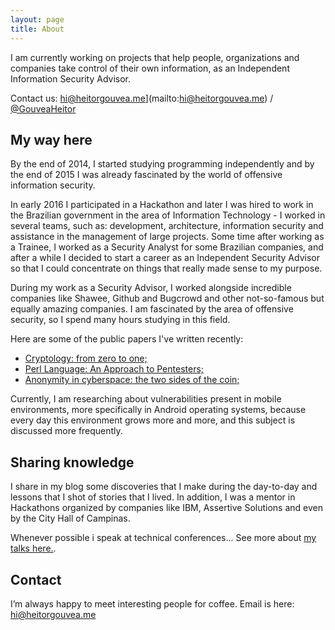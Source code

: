 ```yaml
---
layout: page
title: About
---
```


I am currently working on projects that help people, organizations and companies take control of their own information, as an Independent Information Security Advisor.

Contact us: hi@heitorgouvea.me](mailto:hi@heitorgouvea.me) / [@GouveaHeitor](https://twitter.com/GouveaHeitor)

## My way here

By the end of 2014, I started studying programming independently and by the end of 2015 I was already fascinated by the world of offensive information security.

In early 2016 I participated in a Hackathon and later I was hired to work in the Brazilian government in the area of ​​Information Technology - I worked in several teams, such as: development, architecture, information security and assistance in the management of large projects. Some time after working as a Trainee, I worked as a Security Analyst for some Brazilian companies, and after a while I decided to start a career as an Independent Security Advisor so that I could concentrate on things that really made sense to my purpose.

During my work as a Security Advisor, I worked alongside incredible companies like Shawee, Github and Bugcrowd and other not-so-famous but equally amazing companies. I am fascinated by the area of ​​offensive security, so I spend many hours studying in this field.

Here are some of the public papers I've written recently:

- [Cryptology: from zero to one;](#)
- [Perl Language: An Approach to Pentesters;](#)
- [Anonymity in cyberspace: the two sides of the coin;](#)

Currently, I am researching about vulnerabilities present in mobile environments, more specifically in Android operating systems, because every day this environment grows more and more, and this subject is discussed more frequently.

## Sharing knowledge

I share in my blog some discoveries that I make during the day-to-day and lessons that I shot of stories that I lived.
In addition, I was a mentor in Hackathons organized by companies like IBM, Assertive Solutions and even by the City Hall of Campinas.

Whenever possible i speak at technical conferences... See more about [my talks here.](https://heitorgouvea.me/palestras).

## Contact

I’m always happy to meet interesting people for coffee. Email is here: [hi@heitorgouvea.me](mailto:hi@heitorgouvea.me)
